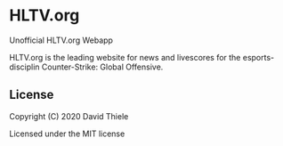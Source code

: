 # HLTV.org

Unofficial HLTV.org Webapp

HLTV.org is the leading website for news and livescores for the 
esports-disciplin Counter-Strike: Global Offensive.

## License

Copyright (C) 2020  David Thiele

Licensed under the MIT license
